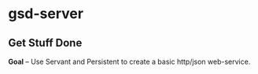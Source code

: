 # gsd-server

## Get Stuff Done

__Goal__ – Use Servant and Persistent to create a basic http/json web-service.
